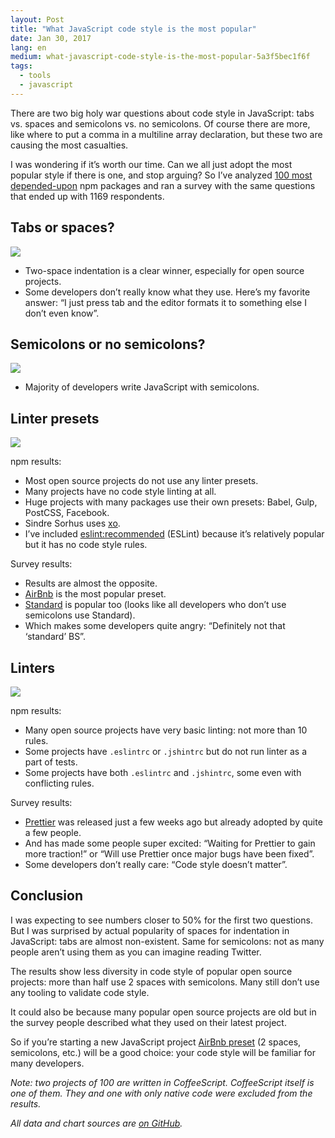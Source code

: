```yaml
---
layout: Post
title: "What JavaScript code style is the most popular"
date: Jan 30, 2017
lang: en
medium: what-javascript-code-style-is-the-most-popular-5a3f5bec1f6f
tags:
  - tools
  - javascript
---
```


There are two big holy war questions about code style in JavaScript: tabs vs. spaces and semicolons vs. no semicolons. Of course there are more, like where to put a comma in a multiline array declaration, but these two are causing the most casualties.

I was wondering if it’s worth our time. Can we all just adopt the most popular style if there is one, and stop arguing? So I’ve analyzed [100 most depended-upon](https://www.npmjs.com/browse/depended) npm packages and ran a survey with the same questions that ended up with 1169 respondents.

## Tabs or spaces?

![](/images/javascript-indent.svg)

* Two-space indentation is a clear winner, especially for open source projects.
* Some developers don’t really know what they use. Here’s my favorite answer: “I just press tab and the editor formats it to something else I don’t even know”.

## Semicolons or no semicolons?

![](/images/javascript-semi.svg)

* Majority of developers write JavaScript with semicolons.

## Linter presets

![](/images/javascript-presets.svg)

npm results:

* Most open source projects do not use any linter presets.
* Many projects have no code style linting at all.
* Huge projects with many packages use their own presets: Babel, Gulp, PostCSS, Facebook.
* Sindre Sorhus uses [xo](https://github.com/sindresorhus/xo).
* I’ve included [eslint:recommended](http://eslint.org/docs/rules/) (ESLint) because it’s relatively popular but it has no code style rules.

Survey results:

* Results are almost the opposite.
* [AirBnb](https://github.com/airbnb/javascript) is the most popular preset.
* [Standard](https://standardjs.com/) is popular too (looks like all developers who don’t use semicolons use Standard).
* Which makes some developers quite angry: “Definitely not that ‘standard’ BS”.

## Linters

![](/images/javascript-linters.svg)

npm results:

* Many open source projects have very basic linting: not more than 10 rules.
* Some projects have `.eslintrc` or `.jshintrc` but do not run linter as a part of tests.
* Some projects have both `.eslintrc` and `.jshintrc`, some even with conflicting rules.

Survey results:

* [Prettier](http://jlongster.com/A-Prettier-Formatter) was released just a few weeks ago but already adopted by quite a few people.
* And has made some people super excited: “Waiting for Prettier to gain more traction!” or “Will use Prettier once major bugs have been fixed”.
* Some developers don’t really care: “Code style doesn’t matter”.

## Conclusion

I was expecting to see numbers closer to 50% for the first two questions. But I was surprised by actual popularity of spaces for indentation in JavaScript: tabs are almost non-existent. Same for semicolons: not as many people aren’t using them as you can imagine reading Twitter.

The results show less diversity in code style of popular open source projects: more than half use 2 spaces with semicolons. Many still don’t use any tooling to validate code style.

It could also be because many popular open source projects are old but in the survey people described what they used on their latest project.

So if you’re starting a new JavaScript project [AirBnb preset](https://github.com/airbnb/javascript) (2 spaces, semicolons, etc.) will be a good choice: your code style will be familiar for many developers.

_Note: two projects of 100 are written in CoffeeScript. CoffeeScript itself is one of them. They and one with only native code were excluded from the results._

_All data and chart sources are [on GitHub](https://github.com/sapegin/jscodestyle)._
